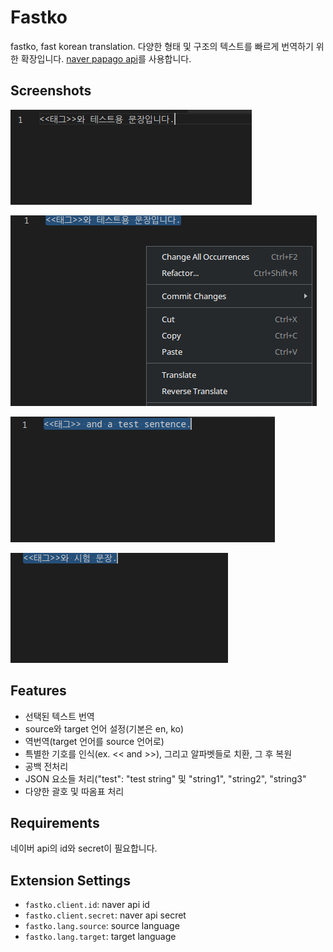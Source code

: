 # Fastko
fastko, fast korean translation.
다양한 형태 및 구조의 텍스트를 빠르게 번역하기 위한 확장입니다.
[naver papago api](https://developers.naver.com/docs/common/openapiguide/)를 사용합니다.

## Screenshots
![1](https://raw.githubusercontent.com/preeded/fastko/main/images/1.png)

![2](https://raw.githubusercontent.com/preeded/fastko/main/images/2.png)

![3](https://raw.githubusercontent.com/preeded/fastko/main/images/3.png)

![4](https://raw.githubusercontent.com/preeded/fastko/main/images/4.png)

## Features

* 선택된 텍스트 번역
* source와 target 언어 설정(기본은 en, ko)
* 역번역(target 언어를 source 언어로)
* 특별한 기호를 인식(ex. << and >>), 그리고 알파벳들로 치환, 그 후 복원
* 공백 전처리
* JSON 요소들 처리("test": "test string" 및 "string1", "string2", "string3"
* 다양한 괄호 및 따옴표 처리

## Requirements

네이버 api의 id와 secret이 필요합니다.

## Extension Settings

* `fastko.client.id`: naver api id
* `fastko.client.secret`: naver api secret
* `fastko.lang.source`: source language
* `fastko.lang.target`: target language
